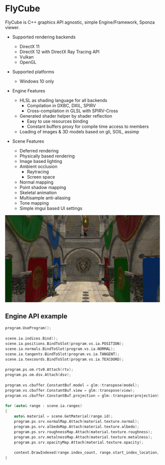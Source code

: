 # FlyCube

FlyCube is C++ graphics API agnostic, simple Engine/Framework, Sponza viewer.

* Supported rendering backends
  * DirectX 11
  * DirectX 12 with DirectX Ray Tracing API
  * Vulkan
  * OpenGL

* Supported platforms
  * Windows 10 only

* Engine Features
  * HLSL as shading language for all backends
    * Compilation in DXBC, DXIL, SPIRV
    * Cross-compilation in GLSL with SPIRV-Cross
  * Generated shader helper by shader reflection
    * Easy to use resources binding
    * Constant buffers proxy for compile time access to members
  * Loading of images & 3D models based on gli, SOIL, assimp

* Scene Features
  * Deferred rendering
  * Physically based rendering
  * Image based lighting
  * Ambient occlusion
    * Raytracing
    * Screen space
  * Normal mapping
  * Point shadow mapping
  * Skeletal animation
  * Multisample anti-aliasing
  * Tone mapping
  * Simple imgui based UI settings

![sponza.png](screenshots/sponza.png)

## Engine API example
```cpp
program.UseProgram();

scene.ia.indices.Bind();
scene.ia.positions.BindToSlot(program.vs.ia.POSITION);
scene.ia.normals.BindToSlot(program.vs.ia.NORMAL);
scene.ia.tangents.BindToSlot(program.vs.ia.TANGENT);
scene.ia.texcoords.BindToSlot(program.vs.ia.TEXCOORD);

program.ps.om.rtv0.Attach(rtv);
program.ps.om.dsv.Attach(dsv);

program.vs.cbuffer.ConstantBuf.model = glm::transpose(model);
program.vs.cbuffer.ConstantBuf.view = glm::transpose(view);
program.vs.cbuffer.ConstantBuf.projection = glm::transpose(projection);

for (auto& range : scene.ia.ranges)
{
    auto& material = scene.GetMaterial(range.id);  
    program.ps.srv.normalMap.Attach(material.texture.normal);
    program.ps.srv.albedoMap.Attach(material.texture.albedo);
    program.ps.srv.roughnessMap.Attach(material.texture.roughness);    
    program.ps.srv.metalnessMap.Attach(material.texture.metalness);
    program.ps.srv.opacityMap.Attach(material.texture.opacity);

    context.DrawIndexed(range.index_count, range.start_index_location, range.base_vertex_location);
}
```

